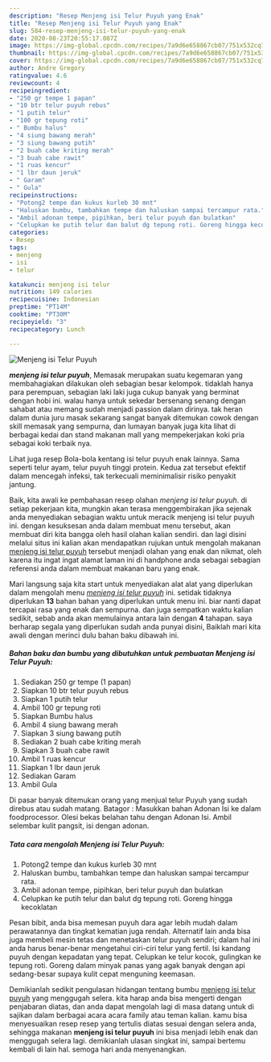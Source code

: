 ```yaml
---
description: "Resep Menjeng isi Telur Puyuh yang Enak"
title: "Resep Menjeng isi Telur Puyuh yang Enak"
slug: 584-resep-menjeng-isi-telur-puyuh-yang-enak
date: 2020-08-23T20:55:17.087Z
image: https://img-global.cpcdn.com/recipes/7a9d6e658867cb07/751x532cq70/menjeng-isi-telur-puyuh-foto-resep-utama.jpg
thumbnail: https://img-global.cpcdn.com/recipes/7a9d6e658867cb07/751x532cq70/menjeng-isi-telur-puyuh-foto-resep-utama.jpg
cover: https://img-global.cpcdn.com/recipes/7a9d6e658867cb07/751x532cq70/menjeng-isi-telur-puyuh-foto-resep-utama.jpg
author: Andre Gregory
ratingvalue: 4.6
reviewcount: 4
recipeingredient:
- "250 gr tempe 1 papan"
- "10 btr telur puyuh rebus"
- "1 putih telur"
- "100 gr tepung roti"
- " Bumbu halus"
- "4 siung bawang merah"
- "3 siung bawang putih"
- "2 buah cabe kriting merah"
- "3 buah cabe rawit"
- "1 ruas kencur"
- "1 lbr daun jeruk"
- " Garam"
- " Gula"
recipeinstructions:
- "Potong2 tempe dan kukus kurleb 30 mnt"
- "Haluskan bumbu, tambahkan tempe dan haluskan sampai tercampur rata."
- "Ambil adonan tempe, pipihkan, beri telur puyuh dan bulatkan"
- "Celupkan ke putih telur dan balut dg tepung roti. Goreng hingga kecoklatan"
categories:
- Resep
tags:
- menjeng
- isi
- telur

katakunci: menjeng isi telur 
nutrition: 149 calories
recipecuisine: Indonesian
preptime: "PT14M"
cooktime: "PT30M"
recipeyield: "3"
recipecategory: Lunch

---
```



![Menjeng isi Telur Puyuh](https://img-global.cpcdn.com/recipes/7a9d6e658867cb07/751x532cq70/menjeng-isi-telur-puyuh-foto-resep-utama.jpg)

<b><i>menjeng isi telur puyuh</i></b>, Memasak merupakan suatu kegemaran yang membahagiakan dilakukan oleh sebagian besar kelompok. tidaklah hanya para perempuan, sebagian laki laki juga cukup banyak yang berminat dengan hobi ini. walau hanya untuk sekedar bersenang senang dengan sahabat atau memang sudah menjadi passion dalam dirinya. tak heran dalam dunia juru masak sekarang sangat banyak ditemukan cowok dengan skill memasak yang sempurna, dan lumayan banyak juga kita lihat di berbagai kedai dan stand makanan mall yang mempekerjakan koki pria sebagai koki terbaik nya.

Lihat juga resep Bola-bola kentang isi telur puyuh enak lainnya. Sama seperti telur ayam, telur puyuh tinggi protein. Kedua zat tersebut efektif dalam mencegah infeksi, tak terkecuali meminimalisir risiko penyakit jantung.

Baik, kita awali ke pembahasan resep olahan <i>menjeng isi telur puyuh</i>. di setiap pekerjaan kita, mungkin akan terasa menggembirakan jika sejenak anda menyediakan sebagian waktu untuk meracik menjeng isi telur puyuh ini. dengan kesuksesan anda dalam membuat menu tersebut, akan membuat diri kita bangga oleh hasil olahan kalian sendiri. dan lagi disini melalui situs ini kalian akan mendapatkan rujukan untuk mengolah makanan <u>menjeng isi telur puyuh</u> tersebut menjadi olahan yang enak dan nikmat, oleh karena itu ingat ingat alamat laman ini di handphone anda sebagai sebagian referensi anda dalam membuat makanan baru yang enak.


Mari langsung saja kita start untuk menyediakan alat alat yang diperlukan dalam mengolah menu <u><i>menjeng isi telur puyuh</i></u> ini. setidak tidaknya diperlukan <b>13</b> bahan bahan yang diperlukan untuk menu ini. biar nanti dapat tercapai rasa yang enak dan sempurna. dan juga sempatkan waktu kalian sedikit, sebab anda akan memulainya antara lain dengan <b>4</b> tahapan. saya berharap segala yang diperlukan sudah anda punyai disini, Baiklah mari kita awali dengan merinci dulu bahan baku dibawah ini.

<!--inarticleads1-->

##### Bahan baku dan bumbu yang dibutuhkan untuk pembuatan Menjeng isi Telur Puyuh:

1. Sediakan 250 gr tempe (1 papan)
1. Siapkan 10 btr telur puyuh rebus
1. Siapkan 1 putih telur
1. Ambil 100 gr tepung roti
1. Siapkan  Bumbu halus
1. Ambil 4 siung bawang merah
1. Siapkan 3 siung bawang putih
1. Sediakan 2 buah cabe kriting merah
1. Siapkan 3 buah cabe rawit
1. Ambil 1 ruas kencur
1. Siapkan 1 lbr daun jeruk
1. Sediakan  Garam
1. Ambil  Gula


Di pasar banyak ditemukan orang yang menjual telur Puyuh yang sudah direbus atau sudah matang. Batagor : Masukkan bahan Adonan Isi ke dalam foodprocessor. Olesi bekas belahan tahu dengan Adonan Isi. Ambil selembar kulit pangsit, isi dengan adonan. 

<!--inarticleads2-->

##### Tata cara mengolah Menjeng isi Telur Puyuh:

1. Potong2 tempe dan kukus kurleb 30 mnt
1. Haluskan bumbu, tambahkan tempe dan haluskan sampai tercampur rata.
1. Ambil adonan tempe, pipihkan, beri telur puyuh dan bulatkan
1. Celupkan ke putih telur dan balut dg tepung roti. Goreng hingga kecoklatan


Pesan bibit, anda bisa memesan puyuh dara agar lebih mudah dalam perawatannya dan tingkat kematian juga rendah. Alternatif lain anda bisa juga membeli mesin tetas dan menetaskan telur puyuh sendiri; dalam hal ini anda harus benar-benar mengetahui ciri-ciri telur yang fertil. Isi kandang puyuh dengan kepadatan yang tepat. Celupkan ke telur kocok, gulingkan ke tepung roti. Goreng dalam minyak panas yang agak banyak dengan api sedang-besar supaya kulit cepat menguning keemasan. 

Demikianlah sedikit pengulasan hidangan tentang bumbu <u>menjeng isi telur puyuh</u> yang menggugah selera. kita harap anda bisa mengerti dengan penjabaran diatas, dan anda dapat mengolah lagi di masa datang untuk di sajikan dalam berbagai acara acara family atau teman kalian. kamu bisa menyesuaikan resep resep yang tertulis diatas sesuai dengan selera anda, sehingga makanan <b>menjeng isi telur puyuh</b> ini bisa menjadi lebih enak dan menggugah selera lagi. demikianlah ulasan singkat ini, sampai bertemu kembali di lain hal. semoga hari anda menyenangkan.
